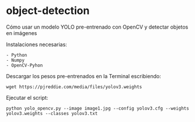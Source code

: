 # object-detection
Cómo usar un modelo YOLO  pre-entrenado con OpenCV y detectar objetos en imágenes

Instalaciones necesarias:

    - Python
    - Numpy
    - OpenCV-Pyhon


Descargar los pesos pre-entrenados en la Terminal escribiendo:

`wget https://pjreddie.com/media/files/yolov3.weights`

Ejecutar el script:

`python yolo_opencv.py --image image1.jpg --config yolov3.cfg --weights yolov3.weights --classes yolov3.txt`